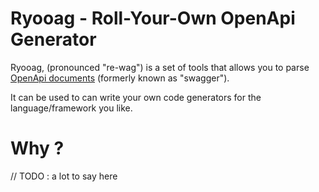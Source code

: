 # Ryooag - Roll-Your-Own OpenApi Generator

Ryooag, (pronounced "re-wag") is a set of tools that allows you to parse [OpenApi documents](https://swagger.io/specification/) (formerly known as "swagger").

It can be used to can write your own code generators for the language/framework you like.


# Why ?

// TODO : a lot to say here
